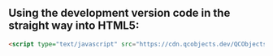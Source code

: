 ## Using the development version code in the straight way into HTML5:

```html
<script type="text/javascript" src="https://cdn.qcobjects.dev/QCObjects.js"></script>
```
